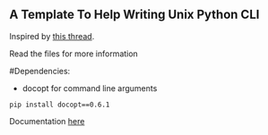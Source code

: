 A Template To Help Writing Unix Python CLI
--------------------------------------


Inspired by [this thread](http://nixers.net/showthread.php?tid=542).


Read the files for more information


#Dependencies:

* docopt for command line arguments

```
pip install docopt==0.6.1
```
Documentation [here](https://github.com/docopt/docopt)

